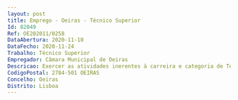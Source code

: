 ```yaml
--- 
layout: post
title: Emprego - Oeiras - Técnico Superior
Id: 82049
Ref: OE202011/0258
DataAbertura: 2020-11-10
DataFecho: 2020-11-24
Trabalho: Técnico Superior
Empregador: Câmara Municipal de Oeiras
Descricao: Exercer as atividades inerentes à carreira e categoria de Técnico Superior, na área de Gestão de Empresas, Economia, Auditoria ou Contabilidade, compreendendo as seguintes funções e competências • Analisar e avaliar a segurança dos regulamentos e procedimentos instituídos pela organização, identificando os controlos chave das diversas atividades • Verificar a adequação e aplicação de todos os controlos existentes e propor novos, de acordo com a estrutura organizativa do Município e legislação em vigor • Promover a monitorização, implementação dos controlos instituídos e supervisionar a sua consistência e coerência interna • Verificar a integridade e fiabilidade da informação financeira • Verificar o cumprimento das leis e normas estabelecidas • Análise e conferência de informação financeira e contabilística, da legalidade e regularidade das operações da organização • Recolha e tratamento, análise e avaliação de informação financeira e operacional das entidades participadas • Avaliação do desempenho das entidades participadas e verificação da adequação dos instrumentos de medida e avaliação de resultados • Colaboração na definição de planos de ação, enquadrados nos objetivos estratégicos e operacionais do Município, definição dos respetivos cronogramas, objetivos, métricas e indicadores de desempenho, respetivas fontes de verificação, instrumentos de acompanhamento e monitorização, recursos financeiros e responsáveis intervenientes • Elaboração de relatórios de atividade • Pesquisa e partilha de boas práticas e demais informação relevante para o desempenho das atividades municipais • Realização de auditorias • Realização de follow up • Elaboração de Informações de Apoio à Decisão.Os candidatos deverão possuir o seguinte perfil • Experiência em Auditoria e  ou Auditoria Interna (preferencial) • Capacidade de comunicação e facilidade de relacionamento interpessoal • Planeamento e organização • Proatividade • Iniciativa • Trabalho em Equipa • Bons conhecimentos de informática (aplicações Office) 
CodigoPostal: 2784-501 OEIRAS
Concelho: Oeiras
Distrito: Lisboa
--- 
```

